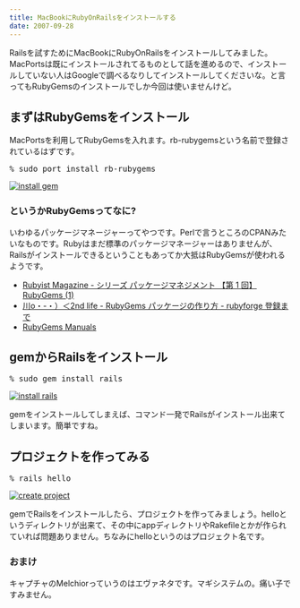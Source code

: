 ```yaml
---
title: MacBookにRubyOnRailsをインストールする
date: 2007-09-28
---
```

Railsを試すためにMacBookにRubyOnRailsをインストールしてみました。MacPortsは既にインストールされてるものとして話を進めるので、インストールしていない人はGoogleで調べるなりしてインストールしてくださいな。と言ってもRubyGemsのインストールでしか今回は使いませんけど。
<h2>まずはRubyGemsをインストール</h2>
MacPortsを利用してRubyGemsを入れます。rb-rubygemsという名前で登録されているはずです。
<pre>% sudo port install rb-rubygems</pre>
<a href="http://www.flickr.com/photo_zoom.gne?id=1447826801&amp;size=o"><img src="http://farm2.static.flickr.com/1008/1447826801_bf64321738.jpg?v=0" alt="install gem" /></a>
<h3>というかRubyGemsってなに?</h3>
いわゆるパッケージマネージャーってやつです。Perlで言うところのCPANみたいなものです。Rubyはまだ標準のパッケージマネージャーはありませんが、Railsがインストールできるということもあってか大抵はRubyGemsが使われるようです。
<ul>
	<li><a href="http://jp.rubyist.net/magazine/?0006-PackageManagement">Rubyist Magazine - シリーズ パッケージマネジメント 【第 1 回】 RubyGems (1)</a></li>
	<li><a href="http://d.hatena.ne.jp/secondlife/20061106/1162785661">川o・-・）＜2nd life - RubyGems パッケージの作り方 - rubyforge 登録まで</a></li>
	<li><a href="http://www.rubygems.org/">RubyGems Manuals</a></li>
</ul>
<h2>gemからRailsをインストール</h2>
<pre>% sudo gem install rails</pre>
<a href="http://www.flickr.com/photo_zoom.gne?id=1447826981&amp;size=o"><img src="http://farm2.static.flickr.com/1341/1447826981_c3eb32b601.jpg?v=0" alt="install rails" /></a>

gemをインストールしてしまえば、コマンド一発でRailsがインストール出来てしまいます。簡単ですね。
<h2>プロジェクトを作ってみる</h2>
<pre>% rails hello</pre>
<a href="http://www.flickr.com/photo_zoom.gne?id=1447827317&amp;size=o"><img src="http://farm2.static.flickr.com/1245/1447827317_f6bc5901ef.jpg?v=0" alt="create project" /></a>

gemでRailsをインストールしたら、プロジェクトを作ってみましょう。helloというディレクトリが出来て、その中にappディレクトリやRakefileとかが作られていれば問題ありません。ちなみにhelloというのはプロジェクト名です。
<h3>おまけ</h3>
キャプチャのMelchiorっていうのはエヴァネタです。マギシステムの。痛い子ですみません。
